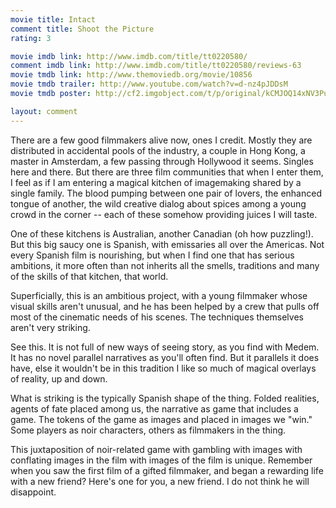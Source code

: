 ```yaml
---
movie title: Intact
comment title: Shoot the Picture
rating: 3

movie imdb link: http://www.imdb.com/title/tt0220580/
comment imdb link: http://www.imdb.com/title/tt0220580/reviews-63
movie tmdb link: http://www.themoviedb.org/movie/10856
movie tmdb trailer: http://www.youtube.com/watch?v=d-nz4pJDDsM
movie tmdb poster: http://cf2.imgobject.com/t/p/original/kCMJOQ14xNV3Pu79szYJgr18eYG.jpg

layout: comment
---
```


There are a few good filmmakers alive now, ones I credit. Mostly they are distributed in accidental pools of the industry, a couple in Hong Kong, a master in Amsterdam, a few passing through Hollywood it seems. Singles here and there. But there are three film communities that when I enter them, I feel as if I am entering a magical kitchen of imagemaking shared by a single family. The blood pumping between one pair of lovers, the enhanced tongue of another, the wild creative dialog about spices among a young crowd in the corner -- each of these somehow providing juices I will taste.

One of these kitchens is Australian, another Canadian (oh how puzzling!). But this big saucy one is Spanish, with emissaries all over the Americas. Not every Spanish film is nourishing, but when I find one that has serious ambitions, it more often than not inherits all the smells, traditions and many of the skills of that kitchen, that world.

Superficially, this is an ambitious project, with a young filmmaker whose visual skills aren't unusual, and he has been helped by a crew that pulls off most of the cinematic needs of his scenes. The techniques themselves aren't very striking.

See this. It is not full of new ways of seeing story, as you find with Medem. It has no novel parallel narratives as you'll often find. But it parallels it does have, else it wouldn't be in this tradition I like so much of magical overlays of reality, up and down.

What is striking is the typically Spanish shape of the thing. Folded realities, agents of fate placed among us, the narrative as game that includes a game. The tokens of the game as images and placed in images we "win." Some players as noir characters, others as filmmakers in the thing.

This juxtaposition of noir-related game with gambling with images with conflating images in the film with images of the film is unique. Remember when you saw the first film of a gifted filmmaker, and began a rewarding life with a new friend? Here's one for you, a new friend. I do not think he will disappoint.
